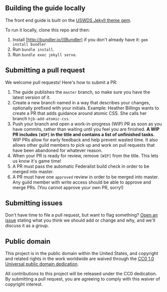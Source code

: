 ## Building the guide locally
The front end guide is built on the [USWDS Jekyll theme gem](https://github.com/18F/uswds-jekyll).

To run it locally, clone this repo and then:
1. Install [http://bundler.io/](Bundler) if you don't already have it: `gem install bundler`
1. Run `bundle install`.
1. Run `bundle exec jekyll serve`.

## Submitting a pull request
We welcome pull requests! Here's how to submit a PR:
1. The guide publishes the `master` branch, so make sure you have the latest version of it.
1. Create a new branch named in a way that describes your changes, optionally prefixed with your initials. Example: Heather Billings wants to create a PR that adds guidance around atomic CSS. She calls her branch `hjb-add-atomic-css`.
1. Push your branch and open a work-in-progress (WIP) PR as soon as you have commits, rather than waiting until you feel you are finished. **A WIP PR includes `[WIP]` in the title and contains a list of unfinished tasks.** WIP PRs allow for early feedback and help prevent wasted time. It also allows other guild members to pick up and work on pull requests that have been abandoned for whatever reason.
1. When your PR is ready for review, remove `[WIP]` from the title. This lets us know it's game time!
1. A PR must pass the automatic Federalist build check in order to be merged into master.
1. A PR must have one `approved` review in order to be merged into master. Any guild member with write access should be able to approve and merge PRs. (You cannot approve your own PR, sorry!)

## Submitting issues
Don't have time to file a pull request, but want to flag something? [Open an issue](https://github.com/18F/frontend/issues) stating what you think we should add or change and why, and we'll discuss it as a group.

## Public domain

This project is in the public domain within the United States, and
copyright and related rights in the work worldwide are waived through
the [CC0 1.0 Universal public domain dedication](https://creativecommons.org/publicdomain/zero/1.0/).

All contributions to this project will be released under the CC0
dedication. By submitting a pull request, you are agreeing to comply
with this waiver of copyright interest.
